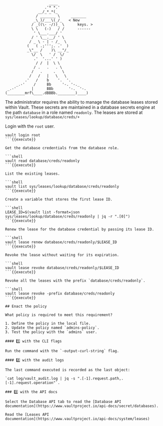 ```
                    ____
                  .'* *.'
               __/_*_*(_
              / _______ \     _______
             _\_)/___\(_/_   < New
            / _((\- -/))_ \      keys. >
            \ \   (-)   / /      ------
             ' \___.___/ '
            / ' \__.__/ ' \
           / _ \ - | - /_  \
          (   ( .;''';. .'  )
          _\"__ /    )\ __"/_
            \/  \   ' /  \/
             .'  '...' ' )
              / /  |  \ \
             / .   .   . \
            /   .     .   \
           /   /   |   \   \
         .'   /    b    '.  '.
     _.-'    /     Bb     '-. '-._
 _.-'       |      BBb       '-.  '-.
(________mrf\____.dBBBb.________)____)
```

The administrator requires the ability to manage the database leases stored
within Vault. These secrets are maintained in a database secrets engine at the
path `database` in a role named `readonly`. The leases are stored at
`sys/leases/lookup/database/creds/+`

Login with the `root` user.

```shell
vault login root
```{{execute}}

Get the database credentials from the database role.

```shell
vault read database/creds/readonly
```{{execute}}

List the existing leases.

```shell
vault list sys/leases/lookup/database/creds/readonly
```{{execute}}

Create a variable that stores the first lease ID.

```shell
LEASE_ID=$(vault list -format=json sys/leases/lookup/database/creds/readonly | jq -r ".[0]")
```{{execute}}

Renew the lease for the database credential by passing its lease ID.

```shell
vault lease renew database/creds/readonly/$LEASE_ID
```{{execute}}

Revoke the lease without waiting for its expiration.

```shell
vault lease revoke database/creds/readonly/$LEASE_ID
```{{execute}}

Revoke all the leases with the prefix `database/creds/readonly`.

```shell
vault lease revoke -prefix database/creds/readonly
```{{execute}}

## Enact the policy

What policy is required to meet this requirement?

1. Define the policy in the local file.
2. Update the policy named `admins-policy`.
3. Test the policy with the `admins` user.

#### 1️⃣ with the CLI flags

Run the command with the `-output-curl-string` flag.

#### 2️⃣ with the audit logs

The last command executed is recorded as the last object:

`cat log/vault_audit.log | jq -s ".[-1].request.path,.[-1].request.operation"`.

### 3️⃣ with the API docs

Select the Database API tab to read the [Database API
documentation](https://www.vaultproject.io/api-docs/secret/databases).

Read the [Leases API
documentation](https://www.vaultproject.io/api-docs/system/leases)

